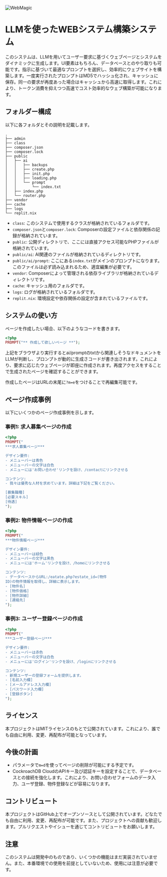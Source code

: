 ![WebMagic](https://github.com/yukihamada/WebMagic/blob/main/public/logo.png?raw=true)

# LLMを使ったWEBシステム構築システム

このシステムは、LLMを用いてユーザー要求に基づくウェブページとシステムをダイナミックに生成します。UI要素はもちろん、データベースとのやり取りも可能です。指示に基づいて最適なプロンプトを選択し、効率的にウェブサイトを構築します。一度実行されたプロンプトはMD5でハッシュ化され、キャッシュに保存。同一の要求が再度あった場合はキャッシュから高速に取得します。これにより、トークン消費を抑えつつ高速でコスト効率的なウェブ構築が可能になります。

## フォルダー構成

以下に各フォルダとその説明を記載します。

```
.
├── admin
├── class
├── composer.json
├── composer.lock
├── public
│   ├── ai
│   │   ├── backups
│   │   ├── create.php
│   │   ├── init.php
│   │   ├── loading.php
│   │   └── prompt
│   │       └── index.txt
│   ├── index.php
│   └── router.php
├── vendor
├── cache
├── logs
└── replit.nix
```

- `class`: このシステムで使用するクラスが格納されているフォルダです。
- `composer.json`と`composer.lock`: Composerの設定ファイルと依存関係の記録が格納されています。
- `public`: 公開ディレクトリで、ここには直接アクセス可能なPHPファイルが格納されています。
- `public/ai`: AI関連のファイルが格納されているディレクトリです。
- `public/ai/prompt`: ここにある`index.txt`がメインのプロンプトになります。このファイルは必ず読み込まれるため、適宜編集が必要です。
- `vendor`: Composerによって管理される依存ライブラリが格納されているディレクトリです。
- `cache`: キャッシュ用のフォルダです。
- `logs`: ログが格納されているフォルダです。
- `replit.nix`: 環境設定や依存関係の設定が含まれているファイルです。

## システムの使い方

ページを作成したい場合、以下のようなコードを書きます。

```php
<?php
PROMPT("** 作成して欲しいページ **");
```

上記をブラウザより実行するとai/promptのtxtから関連しそうなドキュメントをLLMが判断し、プロンプトが動的に生成さコードが書き出されます。これにより、要求に応じたウェブページが即座に作成されます。再度アクセスをすることで生成されたページを確認することができます。

作成したページはURLの末尾に`?m=e`をつけることで再編集可能です。

## ページ作成事例

以下にいくつかのページ作成事例を示します。

### 事例1: 求人募集ページの作成

```php
<?php
PROMPT("
***求人募集ページ***

デザイン要件:
- メニューバーは青色
- メニューバーの文字は白色
- メニューには'お問い合わせ'リンクを設け、/contactにリンクさせる

コンテンツ:
- 我々は優秀な人材を求めています。詳細は下記をご覧ください。

[募集職種]
[必要スキル]
[待遇]
");
```

### 事例2: 物件情報ページの作成

```php
<?php
PROMPT("
***物件情報ページ***

デザイン要件:
- メニューバーは緑色
- メニューバーの文字は黒色
- メニューには'ホーム'リンクを設け、/homeにリンクさせる

コンテンツ:
- データベースからURL:/eatate.php?estate_id=(物件
ID)の物件情報を取得し、詳細に表示します。
- [物件名]
- [物件価格]
- [物件詳細]
- [連絡先]
");
```

### 事例3: ユーザー登録ページの作成

```php
<?php
PROMPT("
***ユーザー登録ページ***

デザイン要件:
- メニューバーは赤色
- メニューバーの文字は白色
- メニューには'ログイン'リンクを設け、/loginにリンクさせる

コンテンツ:
- 新規ユーザーの登録フォームを提供します。
- [名前入力欄]
- [メールアドレス入力欄]
- [パスワード入力欄]
- [登録ボタン]
");
```

## ライセンス

本プロジェクトはMITライセンスのもとで公開されています。これにより、誰でも自由に利用、変更、再配布が可能となっています。

## 今後の計画

- パラメータで`m=d`を使ってページの削除が可能にする予定です。
- CockroachDB CloudのAPIキー及び認証キーを設定することで、データベースとの接続を強化します。これにより、お問い合わせフォームのデータ入力、ユーザ登録、物件登録などが容易になります。

## コントリビュート

本プロジェクトはGitHub上でオープンソースとして公開されています。どなたでも自由に利用、変更、再配布が可能です。また、プロジェクトへの貢献も歓迎します。プルリクエストやイシューを通じてコントリビュートをお願いします。

## 注意

このシステムは開発中のものであり、いくつかの機能はまだ実装されていません。また、本番環境での使用を前提としていないため、使用には注意が必要です。